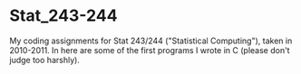# Stat_243-244
My coding assignments for Stat 243/244 ("Statistical Computing"), taken in 2010-2011.  In here are some of the first programs I wrote in C (please don't judge too harshly). 
